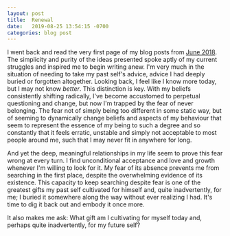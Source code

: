 ```yaml
---
layout: post
title:  Renewal
date:   2019-08-25 13:54:15 -0700
categories: blog post
---
```


I went back and read the very first page of my blog posts from [June 2018](http://culturepen.com/page22/ "Culture Pen Page 22"). The simplicity and purity of the ideas presented spoke aptly of my current struggles and inspired me to begin writing anew. I'm very much in the situation of needing to take my past self's advice, advice I had deeply buried or forgotten altogether. Looking back, I feel like I know more today, but I may not know *better*. This distinction is key. With my beliefs consistently shifting radically, I've become accustomed to perpetual questioning and change, but now I'm trapped by the fear of never belonging. The fear not of simply being too different in some static way, but of seeming to dynamically change beliefs and aspects of my behaviour that seem to represent the essence of my being to such a degree and so constantly that it feels erratic, unstable and simply not acceptable to most people around me, such that I may never fit in anywhere for long. 

And yet the deep, meaningful relationships in my life seem to prove this fear wrong at every turn. I find unconditional acceptance and love and growth whenever I'm willing to look for it. My fear of its absence prevents me from searching in the first place, despite the overwhelming evidence of its existence. This capacity to keep searching despite fear is one of the greatest gifts my past self cultivated for himself and, quite inadvertently, for me; I buried it somewhere along the way without ever realizing I had. It's time to dig it back out and embody it once more. 

It also makes me ask: What gift am I cultivating for myself today and, perhaps quite inadvertently, for my future self? 
